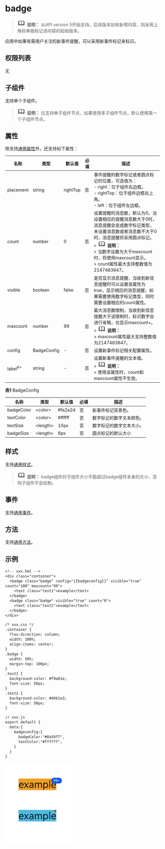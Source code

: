# badge

> ![icon-note.gif](public_sys-resources/icon-note.gif) **说明：**
> 从API version 5开始支持。后续版本如有新增内容，则采用上角标单独标记该内容的起始版本。

应用中如果有需用户关注的新事件提醒，可以采用新事件标记来标识。


## 权限列表

无


## 子组件

支持单个子组件。

> ![icon-note.gif](public_sys-resources/icon-note.gif) **说明：**
> 仅支持单子组件节点，如果使用多子组件节点，默认使用第一个子组件节点。


## 属性

除支持[通用属性](../reference/arkui-js/js-components-common-attributes.md)外，还支持如下属性：

| 名称 | 类型 | 默认值 | 必填 | 描述 |
| -------- | -------- | -------- | -------- | -------- |
| placement | string | rightTop | 否 | 事件提醒的数字标记或者圆点标记的位置，可选值为：<br/>-&nbsp;right：位于组件右边框。<br/>-&nbsp;rightTop：位于组件边框右上角。<br/>-&nbsp;left：位于组件左边框。 |
| count | number | 0 | 否 | 设置提醒的消息数，默认为0。当设置相应的提醒消息数大于0时，消息提醒会变成数字标记类型，未设置消息数或者消息数不大于0时，消息提醒将采用圆点标记。<br/>>&nbsp;![icon-note.gif](public_sys-resources/icon-note.gif)&nbsp;**说明：**<br/>>&nbsp;当数字设置为大于maxcount时，将使用maxcount显示。<br/>>&nbsp;count属性最大支持整数值为2147483647。 |
| visible | boolean | false | 否 | 是否显示消息提醒，当收到新信息提醒时可以设置该属性为true，显示相应的消息提醒，如果需要使用数字标记类型，同时需要设置相应的count属性。 |
| maxcount | number | 99 | 否 | 最大消息数限制，当收到新信息提醒大于该限制时，标识数字会进行省略，仅显示maxcount+。<br/>>&nbsp;![icon-note.gif](public_sys-resources/icon-note.gif)&nbsp;**说明：**<br/>>&nbsp;maxcount属性最大支持整数值为2147483647。 |
| config | BadgeConfig | - | 否 | 设置新事件标记相关配置属性。 |
| label<sup>6+</sup> | string | - | 否 | 设置新事件提醒的文本值。<br/>>&nbsp;![icon-note.gif](public_sys-resources/icon-note.gif)&nbsp;**说明：**<br/>>&nbsp;使用该属性时，count和maxcount属性不生效。 |

**表1** BadgeConfig

| 名称 | 类型 | 默认值 | 必填 | 描述 |
| -------- | -------- | -------- | -------- | -------- |
| badgeColor | &lt;color&gt; | \#fa2a2d | 否 | 新事件标记背景色。 |
| textColor | &lt;color&gt; | \#ffffff | 否 | 数字标记的数字文本颜色。 |
| textSize | &lt;length&gt; | 10px | 否 | 数字标记的数字文本大小。 |
| badgeSize | &lt;length&gt; | 6px | 否 | 圆点标记的默认大小 |


## 样式

支持[通用样式](../arkui-js/js-components-common-styles.md)。

> ![icon-note.gif](public_sys-resources/icon-note.gif) **说明：**
> badge组件的子组件大小不能超过badge组件本身的大小，否则子组件不会绘制。


## 事件

支持[通用事件](../arkui-js/js-components-common-events.md)。


## 方法

支持[通用方法](../arkui-js/js-components-common-methods.md)。


## 示例

```
<!-- xxx.hml -->
<div class="container">
  <badge class="badge" config="{{badgeconfig}}" visible="true" count="100" maxcount="99">
    <text class="text1">example</text>
  </badge>
  <badge class="badge" visible="true" count="0">
    <text class="text2">example</text>
  </badge>
</div>
```

```
/* xxx.css */
.container {
  flex-direction: column;
  width: 100%;
  align-items: center;
}
.badge {
  width: 50%;
  margin-top: 100px;
}
.text1 {
  background-color: #f9a01e;
  font-size: 50px;
}
.text2 {
  background-color: #46b1e3;
  font-size: 50px;
}
```

```
// xxx.js
export default {
  data:{
    badgeconfig:{
      badgeColor:"#0a59f7",
      textColor:"#ffffff",
    }
  }
}
```

![zh-cn_image_0000001177265268](figures/zh-cn_image_0000001177265268.png)
